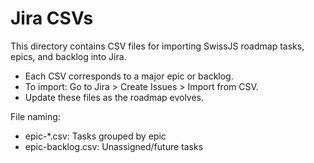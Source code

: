 <!--
Copyright (c) 2024 Themba Mzumara
This file is part of SwissJS Framework. All rights reserved.
Licensed under the MIT License. See LICENSE in the project root for license information.
-->

# Jira CSVs

This directory contains CSV files for importing SwissJS roadmap tasks, epics, and backlog into Jira.

- Each CSV corresponds to a major epic or backlog.
- To import: Go to Jira > Create Issues > Import from CSV.
- Update these files as the roadmap evolves.

File naming:
- epic-*.csv: Tasks grouped by epic
- epic-backlog.csv: Unassigned/future tasks

